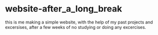 # website-after_a_long_break



this is me making a simple website, with the help of my past projects and excersises, after a few weeks of no studying or doing any excercises.
